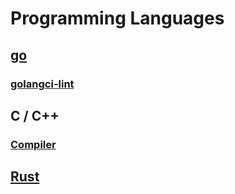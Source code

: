 # Programming Languages

## [go](./go/index.md)

### [golangci-lint](../tools/golangci_lint.md)

## C / C++

### [Compiler](./c_cpp/compiler.md)

## [Rust](./rust/index.md)
